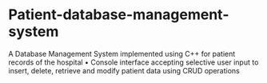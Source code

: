 # Patient-database-management-system
 A Database Management System implemented using C++ for patient records of the hospital • Console interface accepting selective user input to insert, delete, retrieve and modify patient data using CRUD operations
